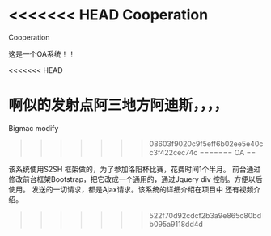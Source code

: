 <<<<<<< HEAD
﻿Cooperation
===========

Cooperation

这是一个OA系统！！

<<<<<<< HEAD


啊似的发射点阿三地方阿迪斯，，，，
=======
Bigmac modify
>>>>>>> 08603f9020c9f5eff6b02ee5e40cc3f422cec74c
=======
OA
==

该系统使用S2SH 框架做的，为了参加洛阳杯比赛，花费时间1个半月。 前台通过修改前台框架Bootstrap，把它改成一个通用的，通过Jquery div 控制。方便以后使用。 发送的一切请求，都是Ajax请求。该系统的详细介绍在项目中 还有视频介绍。
>>>>>>> 522f70d92cdcf2b3a9e865c80bdb095a9118dd4d
